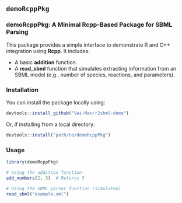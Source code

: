 
## `demoRcppPkg` 

### demoRcppPkg: A Minimal Rcpp-Based Package for SBML Parsing  

This package provides a simple interface to demonstrate R and C++ integration using **Rcpp**. It includes:  
- A basic **addition** function.  
- A **read_sbml** function that simulates extracting information from an SBML model (e.g., number of species, reactions, and parameters).  

### Installation  

You can install the package locally using:  
```r
devtools::install_github("Vai-Man/r2sbml-demo")
```
Or, if installing from a local directory:  
```r
devtools::install("path/to/demoRcppPkg")
```

### Usage  

```r
library(demoRcppPkg)

# Using the addition function
add_numbers(2, 3)  # Returns 5

# Using the SBML parser function (simulated)
read_sbml("example.xml")
```
